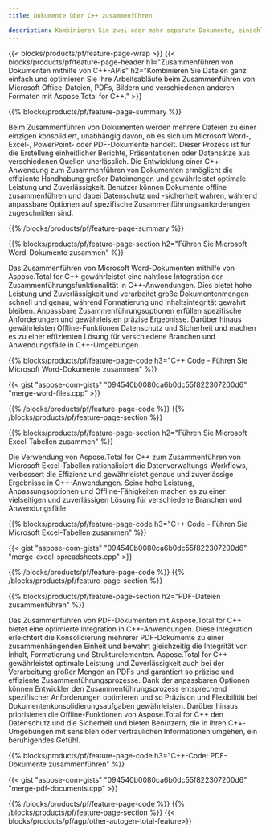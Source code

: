 ```yaml
---
title: Dokumente über C++ zusammenführen 

description: Kombinieren Sie zwei oder mehr separate Dokumente, einschließlich Microsoft Word, Excel, PowerPoint, PDF und Bilder, über Ihre C++-Anwendung. Testen Sie die Zusammenführungsergebnisse online per App.
---
```


{{< blocks/products/pf/feature-page-wrap >}}
{{< blocks/products/pf/feature-page-header h1="Zusammenführen von Dokumenten mithilfe von C++-APIs" h2="Kombinieren Sie Dateien ganz einfach und optimieren Sie Ihre Arbeitsabläufe beim Zusammenführen von Microsoft Office-Dateien, PDFs, Bildern und verschiedenen anderen Formaten mit Aspose.Total for C++." >}}

{{% blocks/products/pf/feature-page-summary %}}

Beim Zusammenführen von Dokumenten werden mehrere Dateien zu einer einzigen konsolidiert, unabhängig davon, ob es sich um Microsoft Word-, Excel-, PowerPoint- oder PDF-Dokumente handelt. Dieser Prozess ist für die Erstellung einheitlicher Berichte, Präsentationen oder Datensätze aus verschiedenen Quellen unerlässlich. Die Entwicklung einer C++-Anwendung zum Zusammenführen von Dokumenten ermöglicht die effiziente Handhabung großer Dateimengen und gewährleistet optimale Leistung und Zuverlässigkeit. Benutzer können Dokumente offline zusammenführen und dabei Datenschutz und -sicherheit wahren, während anpassbare Optionen auf spezifische Zusammenführungsanforderungen zugeschnitten sind. 

{{% /blocks/products/pf/feature-page-summary  %}}

{{% blocks/products/pf/feature-page-section  h2="Führen Sie Microsoft Word-Dokumente zusammen" %}}

Das Zusammenführen von Microsoft Word-Dokumenten mithilfe von Aspose.Total for C++ gewährleistet eine nahtlose Integration der Zusammenführungsfunktionalität in C++-Anwendungen. Dies bietet hohe Leistung und Zuverlässigkeit und verarbeitet große Dokumentenmengen schnell und genau, während Formatierung und Inhaltsintegrität gewahrt bleiben. Anpassbare Zusammenführungsoptionen erfüllen spezifische Anforderungen und gewährleisten präzise Ergebnisse. Darüber hinaus gewährleisten Offline-Funktionen Datenschutz und Sicherheit und machen es zu einer effizienten Lösung für verschiedene Branchen und Anwendungsfälle in C++-Umgebungen.


{{% blocks/products/pf/feature-page-code h3="C++ Code - Führen Sie Microsoft Word-Dokumente zusammen" %}}

{{< gist "aspose-com-gists" "094540b0080ca6b0dc55f822307200d6" "merge-word-files.cpp" >}}

{{% /blocks/products/pf/feature-page-code  %}}
{{% /blocks/products/pf/feature-page-section %}}

{{% blocks/products/pf/feature-page-section  h2="Führen Sie Microsoft Excel-Tabellen zusammen" %}}

Die Verwendung von Aspose.Total for C++ zum Zusammenführen von Microsoft Excel-Tabellen rationalisiert die Datenverwaltungs-Workflows, verbessert die Effizienz und gewährleistet genaue und zuverlässige Ergebnisse in C++-Anwendungen. Seine hohe Leistung, Anpassungsoptionen und Offline-Fähigkeiten machen es zu einer vielseitigen und zuverlässigen Lösung für verschiedene Branchen und Anwendungsfälle.


{{% blocks/products/pf/feature-page-code h3="C++ Code - Führen Sie Microsoft Excel-Tabellen zusammen" %}}

{{< gist "aspose-com-gists" "094540b0080ca6b0dc55f822307200d6" "merge-excel-spreadsheets.cpp" >}}

{{% /blocks/products/pf/feature-page-code  %}}
{{% /blocks/products/pf/feature-page-section %}}


{{% blocks/products/pf/feature-page-section  h2="PDF-Dateien zusammenführen" %}}

Das Zusammenführen von PDF-Dokumenten mit Aspose.Total for C++ bietet eine optimierte Integration in C++-Anwendungen. Diese Integration erleichtert die Konsolidierung mehrerer PDF-Dokumente zu einer zusammenhängenden Einheit und bewahrt gleichzeitig die Integrität von Inhalt, Formatierung und Strukturelementen. Aspose.Total for C++ gewährleistet optimale Leistung und Zuverlässigkeit auch bei der Verarbeitung großer Mengen an PDFs und garantiert so präzise und effiziente Zusammenführungsprozesse. Dank der anpassbaren Optionen können Entwickler den Zusammenführungsprozess entsprechend spezifischer Anforderungen optimieren und so Präzision und Flexibilität bei Dokumentenkonsolidierungsaufgaben gewährleisten. Darüber hinaus priorisieren die Offline-Funktionen von Aspose.Total for C++ den Datenschutz und die Sicherheit und bieten Benutzern, die in ihren C++-Umgebungen mit sensiblen oder vertraulichen Informationen umgehen, ein beruhigendes Gefühl.

{{% blocks/products/pf/feature-page-code h3="C++-Code: PDF-Dokumente zusammenführen" %}}

{{< gist "aspose-com-gists" "094540b0080ca6b0dc55f822307200d6" "merge-pdf-documents.cpp" >}}

{{% /blocks/products/pf/feature-page-code  %}}
{{% /blocks/products/pf/feature-page-section %}}
{{< blocks/products/pf/agp/other-autogen-total-feature>}}